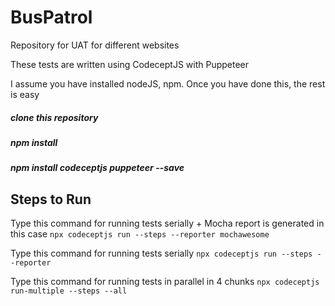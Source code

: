 # BusPatrol

Repository for UAT for different websites

These tests are written using CodeceptJS with Puppeteer

I assume you have installed nodeJS, npm. Once you have done this, the rest is easy

##### clone this repository
##### npm install
##### npm install codeceptjs puppeteer --save

## Steps to Run

Type this command for running tests serially + Mocha report is generated in this case
`npx codeceptjs run --steps --reporter mochawesome`

Type this command for running tests serially
`npx codeceptjs run --steps --reporter`

Type this command for running tests in parallel in 4 chunks 
`npx codeceptjs run-multiple --steps --all`